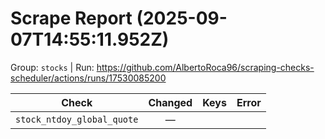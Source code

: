 # Scrape Report (2025-09-07T14:55:11.952Z)

Group: `stocks`  |  Run: https://github.com/AlbertoRoca96/scraping-checks-scheduler/actions/runs/17530085200

| Check | Changed | Keys | Error |
|---|:---:|:--|:--|
| `stock_ntdoy_global_quote` | — |  |  |
